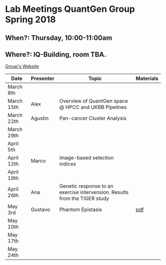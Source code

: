 # Lab Meetings QuantGen Group Spring 2018

## When?: Thursday, 10:00-11:00am

## Where?: IQ-Building, room TBA.


[Group's Website](http://quantgen.github.io/)

| Date           | Presenter     |  Topic        |  Materials    |
| -------------  | ------------- | ------------- | ------------- |
| March  8th     |               |            |               |
| March 15th     |  Alex             |      Overview of QuantGen space @ HPCC and UKBB Pipelines            |               |
| March 22th     | Agustin              |   Pan-cancer Cluster Analysis            |               |
| March 29th     |               |               |               |
| April  5th     |               |               |               |
| April 12th     |  Marco        |  Image-based selection indices            |               |
| April 19th     |               |               |               |
| April 26th     |  Ana          |  Genetic response to an exercise intervension. Results from the TIGER study |               |
| May    3rd     |  Gustavo             |   Phantom Epistasis            |   [pdf]()       |
| May   10th     |               |               |               |
| May   17th     |               |               |               |
| May   24th     |               |               |               |

